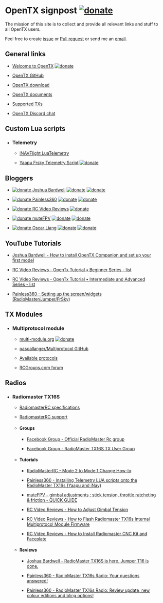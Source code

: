 # OpenTX signpost [![donate](https://img.shields.io/static/v1?label=&message=Donate%20this%20site&color=white&logo=paypal&style=plastic)](https://www.paypal.com/paypalme/valfa14)
The mission of this site is to collect and provide all relevant links and stuff to all OpenTX users.

Feel free to create [issue](https://github.com/valfa14/opentx_signpost/issues) or [Pull request](https://github.com/valfa14/opentx_signpost/pulls) or send me an [email](mailto:opentx.signpost@gmail.com).

## General links
- [Welcome to OpenTX](https://www.open-tx.org) [![donate](https://img.shields.io/static/v1?label=&message=%20&color=white&logo=paypal&style=plastic)](https://paypal.me/opentx)

- [OpenTX GitHub](https://github.com/opentx/opentx)

- [OpenTX download](https://www.open-tx.org/downloads)

- [OpenTX documents](https://www.open-tx.org/documents)

- [Supported TXs](https://www.open-tx.org/radios.html)

- [OpenTX Discord chat](https://discord.com/invite/CZCwVx2)

## Custom Lua scripts
- ### Telemetry
  - [INAVFlight LuaTelemetry](https://github.com/iNavFlight/LuaTelemetry)

  - [Yaapu Frsky Telemetry Script](https://github.com/yaapu/FrskyTelemetryScript) [![donate](https://img.shields.io/static/v1?label=&message=%20&color=white&logo=paypal&style=plastic)](https://paypal.me/yaapu)

## Bloggers
- [![donate](https://img.shields.io/static/v1?label=&message=%20&color=red&logo=youtube&style=plastic) Joshua Bardwell](https://www.youtube.com/JoshuaBardwell) [![donate](https://img.shields.io/static/v1?label=&message=%20&color=white&logo=patreon&style=plastic)](https://www.patreon.com/bePatron?c=324734) [![donate](https://img.shields.io/static/v1?label=&message=%20&color=white&logo=paypal&style=plastic)](https://paypal.me/fpvknowitall)

- [![donate](https://img.shields.io/static/v1?label=&message=%20&color=red&logo=youtube&style=plastic) Painless360](https://www.youtube.com/user/Painless360) [![donate](https://img.shields.io/static/v1?label=&message=%20&color=white&logo=patreon&style=plastic)](http://www.patreon.com/painless360) [![donate](https://img.shields.io/static/v1?label=&message=%20&color=white&logo=paypal&style=plastic)](https://paypal.me/painless360)

- [![donate](https://img.shields.io/static/v1?label=&message=%20&color=red&logo=youtube&style=plastic) RC Video Reviews](https://www.youtube.com/channel/UCcJwn8V3MTsib2LjAcTnarg) [![donate](https://img.shields.io/static/v1?label=&message=%20&color=white&logo=patreon&style=plastic)](https://www.patreon.com/rcvideoreviews)

- [![donate](https://img.shields.io/static/v1?label=&message=%20&color=red&logo=youtube&style=plastic) muteFPV](https://www.youtube.com/channel/UCBptTBYPtHsl-qDmVPS3lcQ) [![donate](https://img.shields.io/static/v1?label=&message=%20&color=white&logo=patreon&style=plastic)](http://mutefpv.com/patreon) [![donate](https://img.shields.io/static/v1?label=&message=%20&color=white&logo=paypal&style=plastic)](http://mutefpv.com/paypal)

- [![donate](https://img.shields.io/static/v1?label=&message=Web&color=white&style=plastic) Oscar Liang](https://oscarliang.com) [![donate](https://img.shields.io/static/v1?label=&message=%20&color=white&logo=patreon&style=plastic)](https://www.patreon.com/bePatron?c=365163) [![donate](https://img.shields.io/static/v1?label=&message=%20&color=white&logo=paypal&style=plastic)](https://paypal.me/oscarliang)

## YouTube Tutorials
- [Joshua Bardwell - How to install OpenTX Companion and set up your first model](https://www.youtube.com/watch?v=iwndEhssna8)

- [RC Video Reviews - OpenTx Tutorial • Beginner Series - list](https://www.youtube.com/playlist?list=PLy3TC1ILJYTjqDXFB84oXVWZG14zyMYYt)

- [RC Video Reviews - OpenTx Tutorial • Intermediate and Advanced Series - list](https://www.youtube.com/playlist?list=PLy3TC1ILJYTjqDXFB84oXVWZG14zyMYYt)

- [Painless360 - Setting up the screen/widgets (RadioMaster/Jumper/FrSky)](https://www.youtube.com/watch?v=ZSGoyAPhYIs)

## TX Modules
- ### Multiprotocol module
  - [multi-module.org](https://www.multi-module.org) [![donate](https://img.shields.io/static/v1?label=&message=%20&color=white&logo=paypal&style=plastic)](https://www.paypal.com/cgi-bin/webscr?cmd=_donations&business=VF2K9T23DRY56&lc=US&item_name=DIY%20Multiprotocol&currency_code=EUR&bn=PP%2dDonationsBF%3abtn_donate_SM%2egif%3aNonHosted)

  - [pascallanger/Multiprotocol GitHub](https://github.com/pascallanger/DIY-Multiprotocol-TX-Module)

  - [Available protocols](https://github.com/pascallanger/DIY-Multiprotocol-TX-Module/blob/master/Protocols_Details.md)

  - [RCGroups.com forum](https://www.rcgroups.com/forums/showthread.php?2165676-DIY-Multiprotocol-TX-Module/page10000)

## Radios
- ### Radiomaster TX16S
    - [RadiomasterRC specifications](https://radiomasterrc.com/articleb-102.html#a02)
    
    - [RadiomasterRC support](https://radiomasterrc.freshdesk.com/support/home)
    
    - #### Groups
      - [Facebook Group - Official RadioMaster Rc group](https://www.facebook.com/groups/466135210714324)
    
      - [Facebook Group - RadioMaster TX16S TX User Group](https://www.facebook.com/groups/609303173198626)
    
    - #### Tutorials
      - [RadioMasterRC - Mode 2 to Mode 1 Change How-to](https://www.youtube.com/watch?v=wGrkIK2pAec)
    
      - [Painless360 - Installing Telemetry LUA scripts onto the RadioMaster TX16s (Yaapu and iNav)](https://www.youtube.com/watch?v=SAQHowQ3rFM)
    
      - [muteFPV - gimbal adjustments : stick tension, throttle ratcheting & friction - QUICK GUIDE](https://www.youtube.com/watch?v=CZ-u0Egjx3o)
    
      - [RC Video Reviews - How to Adjust Gimbal Tension](https://www.youtube.com/watch?v=ICWxM7_laAA)
    
      - [RC Video Reviews - How to Flash Radiomaster TX16s Internal Multiprotocol Module Firmware](https://www.youtube.com/watch?v=3JLBSaKAUQM)
    
      - [RC Video Reviews - How to Install Radiomaster CNC Kit and Faceplate](https://www.youtube.com/watch?v=DjP_gxObyfs)
    
    - #### Reviews
      - [Joshua Bardwell - RadioMaster TX16S is here. Jumper T16 is done.](https://www.youtube.com/watch?v=ddMP2gnZQck)
    
      - [Painless360 - RadioMaster TX16s Radio: Your questions answered!](https://www.youtube.com/watch?v=4Gos_Qrl5cI)
    
      - [Painless360 - RadioMaster TX16s Radio: Review update, new colour editions and bling options!](https://www.youtube.com/watch?v=1ahzfkRAdgY)
